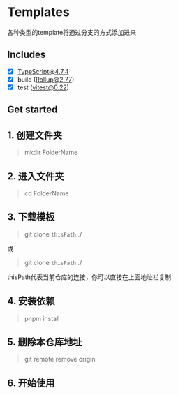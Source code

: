 # Templates

各种类型的template将通过分支的方式添加进来

## Includes

- [x] TypeScript@4.7.4
- [x] build (Rollup@2.77)
- [x] test (vitest@0.22)

## Get started

## 1. 创建文件夹

> mkdir FolderName

## 2. 进入文件夹

> cd FolderName

## 3. 下载模板

> git clone `thisPath` ./

或

> git clone `thisPath` ./

thisPath代表当前仓库的连接，你可以直接在上面地址栏复制

## 4. 安装依赖

> pnpm install

## 5. 删除本仓库地址

> git remote remove origin

## 6. 开始使用
